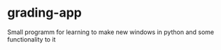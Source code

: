 # grading-app
Small programm for learning to make new windows in python and some functionality to it
